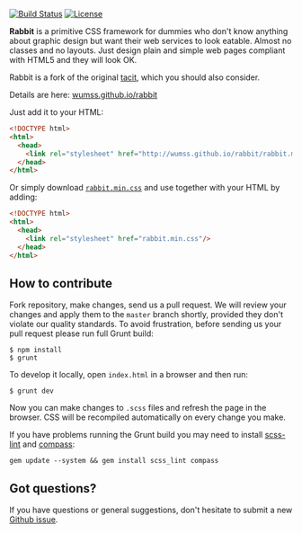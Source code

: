 [![Build Status](https://img.shields.io/travis/wumss/rabbit/master.svg)](https://travis-ci.org/wumss/rabbit)
[![License](https://img.shields.io/badge/license-MIT-green.svg)](https://github.com/wumss/rabbit/blob/master/LICENSE.txt)

**Rabbit** is a primitive CSS framework for dummies who don't know anything about graphic
design but want their web services to look eatable. Almost no classes and no layouts. Just
design plain and simple web pages compliant with HTML5 and they will look OK.

Rabbit is a fork of the original [tacit](https://github.com/yegor256/tacit), which you
should also consider.

Details are here: [wumss.github.io/rabbit](https://wumss.github.io/rabbit/)

Just add it to your HTML:

```html
<!DOCTYPE html>
<html>
  <head>
    <link rel="stylesheet" href="http://wumss.github.io/rabbit/rabbit.min.css"/>
  </head>
</html>
```

Or simply download [`rabbit.min.css`](http://wumss.github.io/rabbit/rabbit.min.css)
and use together with your HTML by adding:

```html
<!DOCTYPE html>
<html>
  <head>
    <link rel="stylesheet" href="rabbit.min.css"/>
  </head>
</html>
```

## How to contribute

Fork repository, make changes, send us a pull request. We will review
your changes and apply them to the `master` branch shortly, provided
they don't violate our quality standards. To avoid frustration, before
sending us your pull request please run full Grunt build:

```
$ npm install
$ grunt
```

To develop it locally, open `index.html` in a browser and then run:

```
$ grunt dev
```

Now you can make changes to `.scss` files and refresh the page in the browser.
CSS will be recompiled automatically on every change you make.

If you have problems running the Grunt build you may need to install
[scss-lint](https://github.com/brigade/scss-lint) and [compass](http://compass-style.org/):

```
gem update --system && gem install scss_lint compass
```

## Got questions?

If you have questions or general suggestions, don't hesitate to submit
a new [Github issue](https://github.com/wumss/rabbit/issues/new).

